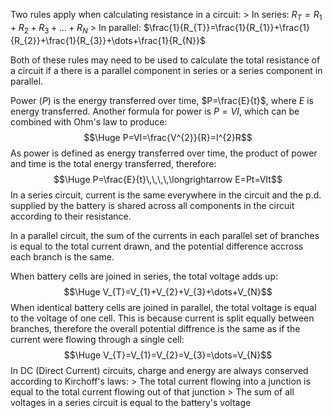 
Two rules apply when calculating resistance in a circuit:
\> In series: $R_{T}=R_{1}+R_{2}+R_{3}+\dots+R_{N}$ 
\> In parallel: $\frac{1}{R_{T}}=\frac{1}{R_{1}}+\frac{1}{R_{2}}+\frac{1}{R_{3}}+\dots+\frac{1}{R_{N}}$ 

Both of these rules may need to be used to calculate the total resistance of a circuit if a there is a parallel component in series or a series component in parallel.

Power ($P$) is the energy transferred over time, $P=\frac{E}{t}$, where $E$ is energy transferred. Another formula for power is $P=VI$, which can be combined with Ohm's law to produce:
$$\Huge P=VI=\frac{V^{2}}{R}=I^{2}R$$
As power is defined as energy transferred over time, the product of power and time is the total energy transferred, therefore:
$$\Huge P=\frac{E}{t}\,\,\,\,\longrightarrow E=Pt=VIt$$
In a series circuit, current is the same everywhere in the circuit and the p.d. supplied by the battery is shared across all components in the circuit according to their resistance.

In a parallel circuit, the sum of the currents in each parallel set of branches is equal to the total current drawn, and the potential difference accross each branch is the same.

When battery cells are joined in series, the total voltage adds up:
$$\Huge V_{T}=V_{1}+V_{2}+V_{3}+\dots+V_{N}$$
When identical battery cells are joined in parallel, the total voltage is equal to the voltage of one cell. This is because current is split equally between branches, therefore the overall potential diffrence is the same as if the current were flowing through a single cell:
$$\Huge V_{T}=V_{1}=V_{2}=V_{3}=\dots=V_{N}$$
In DC (Direct Current) circuits, charge and energy are always conserved according to Kirchoff's laws:
\> The total current flowing into a junction is equal to the total current flowing out of that junction
\> The sum of all voltages in a series circuit is equal to the battery's voltage
